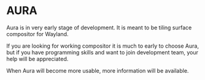 AURA
====

Aura is in very early stage of development. It is meant to be tiling surface
compositor for Wayland.

If you are looking for working compositor it is much to early to choose Aura,
but if you have programming skills and want to join development team, your help
will be appreciated.

When Aura will become more usable, more information will be available. 
